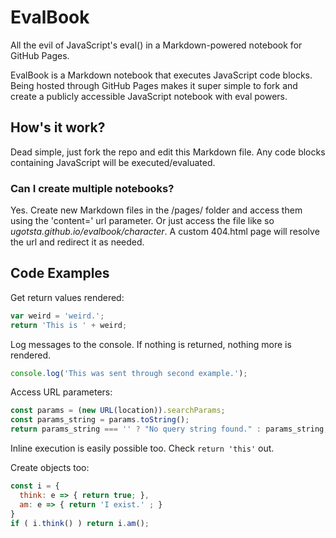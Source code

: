 # EvalBook
All the evil of JavaScript's eval() in a Markdown-powered notebook for GitHub Pages.

EvalBook is a Markdown notebook that executes JavaScript code blocks. Being hosted through GitHub Pages makes it super simple to fork and create a publicly accessible JavaScript notebook with eval powers.

## How's it work?
Dead simple, just fork the repo and edit this Markdown file. Any code blocks containing JavaScript will be executed/evaluated.

### Can I create multiple notebooks?

Yes. Create new Markdown files in the /pages/ folder and access them using the 'content=' url parameter. Or just access the file like so _ugotsta.github.io/evalbook/character_. A custom 404.html page will resolve the url and redirect it as needed.

## Code Examples

Get return values rendered:
```javascript
var weird = 'weird.';
return 'This is ' + weird;
```

Log messages to the console. If nothing is returned, nothing more is rendered.
```javascript
console.log('This was sent through second example.');
```

Access URL parameters:
```javascript
const params = (new URL(location)).searchParams;
const params_string = params.toString();
return params_string === '' ? "No query string found." : params_string;
```

Inline execution is easily possible too. Check `return 'this'` out.

Create objects too:
```javascript
const i = {
  think: e => { return true; },
  am: e => { return 'I exist.' ; }
}
if ( i.think() ) return i.am();

```
